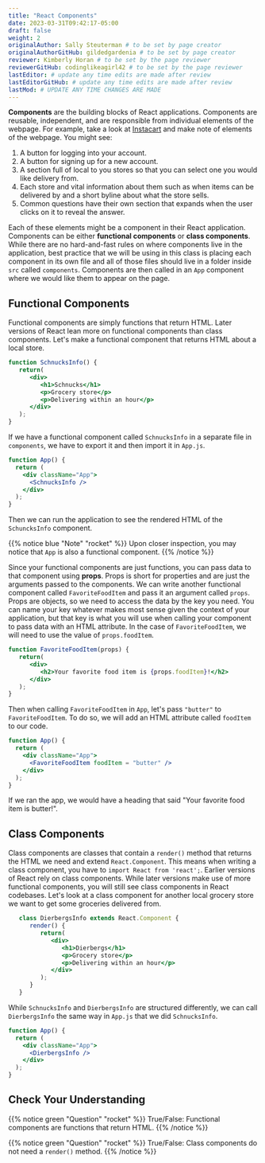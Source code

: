 ```yaml
---
title: "React Components"
date: 2023-03-31T09:42:17-05:00
draft: false
weight: 2
originalAuthor: Sally Steuterman # to be set by page creator
originalAuthorGitHub: gildedgardenia # to be set by page creator
reviewer: Kimberly Horan # to be set by the page reviewer
reviewerGitHub: codinglikeagirl42 # to be set by the page reviewer
lastEditor: # update any time edits are made after review
lastEditorGitHub: # update any time edits are made after review
lastMod: # UPDATE ANY TIME CHANGES ARE MADE
---
```


**Components** are the building blocks of React applications. Components are reusable, independent, and are responsible from individual elements of the webpage. For example, take a look at [Instacart](https://www.instacart.com/) and make note of elements of the webpage. You might see:

1. A button for logging into your account.
1. A button for signing up for a new account.
1. A section full of local to you stores so that you can select one you would like delivery from. 
1. Each store and vital information about them such as when items can be delivered by and a short byline about what the store sells.
1. Common questions have their own section that expands when the user clicks on it to reveal the answer.

Each of these elements might be a component in their React application. Components can be either **functional components** or **class components**. While there are no hard-and-fast rules on where components live in the application, best practice that we will be using in this class is placing each component in its own file and all of those files should live in a folder inside `src` called `components`. Components are then called in an `App` component where we would like them to appear on the page.

## Functional Components

Functional components are simply functions that return HTML. Later versions of React lean more on functional components than class components. Let's make a functional component that returns HTML about a local store.

```jsx
function SchnucksInfo() {
   return(
      <div>
         <h1>Schnucks</h1>
         <p>Grocery store</p>
         <p>Delivering within an hour</p>
      </div>
   );
}
```

If we have a functional component called `SchnucksInfo` in a separate file in `components`, we have to export it and then import it in `App.js`.

```jsx
function App() {
  return (
    <div className="App">
      <SchnucksInfo />
    </div>
  );
}
```

Then we can run the application to see the rendered HTML of the `SchuncksInfo` component.

{{% notice blue "Note" "rocket" %}}
   Upon closer inspection, you may notice that `App` is also a functional component. 
{{% /notice %}}

Since your functional components are just functions, you can pass data to that component using **props**. Props is short for properties and are just the arguments passed to the components. We can write another functional component called `FavoriteFoodItem` and pass it an argument called `props`. Props are objects, so we need to access the data by the key you need. You can name your key whatever makes most sense given the context of your application, but that key is what you will use when calling your component to pass data with an HTML attribute. In the case of `FavoriteFoodItem`, we will need to use the value of `props.foodItem`. 

```jsx
function FavoriteFoodItem(props) {
   return(
      <div>
         <h2>Your favorite food item is {props.foodItem}!</h2>
      </div>
   );
}
```

Then when calling `FavoriteFoodItem` in `App`, let's pass `"butter"` to `FavoriteFoodItem`. To do so, we will add an HTML attribute called `foodItem` to our code. 

```jsx
function App() {
  return (
    <div className="App">
      <FavoriteFoodItem foodItem = "butter" />
    </div>
  );
}
```

If we ran the app, we would have a heading that said "Your favorite food item is butter!". 

## Class Components

Class components are classes that contain a `render()` method that returns the HTML we need and extend `React.Component`. This means when writing a class component, you have to `import React from 'react';`. Earlier versions of React rely on class components. While later versions make use of more functional components, you will still see class components in React codebases. Let's look at a class component for another local grocery store we want to get some groceries delivered from.

```jsx
   class DierbergsInfo extends React.Component {
      render() {
         return(
            <div>
               <h1>Dierbergs</h1>
               <p>Grocery store</p>
               <p>Delivering within an hour</p>
            </div>
         );
      }
   }
```

While `SchnucksInfo` and `DierbergsInfo` are structured differently, we can call `DierbergsInfo` the same way in `App.js` that we did `SchnucksInfo`.

```jsx
function App() {
  return (
    <div className="App">
      <DierbergsInfo />
    </div>
  );
}
```

## Check Your Understanding

{{% notice green "Question" "rocket" %}}
   True/False: Functional components are functions that return HTML.
{{% /notice %}}

{{% notice green "Question" "rocket" %}}
   True/False: Class components do not need a `render()` method.
{{% /notice %}}